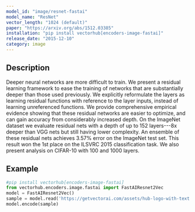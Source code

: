 ```yaml
---
model_id: "image/resnet-fastai"
model_name: "ResNet"
vector_length: "1024 (default)"
paper: "https://arxiv.org/abs/1512.03385"
installation: "pip install vectorhub[encoders-image-fastai]"
release_date: "2015-12-10"
category: image
---
```


## Description

Deeper neural networks are more difficult to train. We present a residual learning framework to ease the training of networks that are substantially deeper than those used previously. We explicitly reformulate the layers as learning residual functions with reference to the layer inputs, instead of learning unreferenced functions. We provide comprehensive empirical evidence showing that these residual networks are easier to optimize, and can gain accuracy from considerably increased depth. On the ImageNet dataset we evaluate residual nets with a depth of up to 152 layers---8x deeper than VGG nets but still having lower complexity. An ensemble of these residual nets achieves 3.57% error on the ImageNet test set. This result won the 1st place on the ILSVRC 2015 classification task. We also present analysis on CIFAR-10 with 100 and 1000 layers.

## Example

```python
#pip install vectorhub[encoders-image-fastai]
from vectorhub.encoders.image.fastai import FastAIResnet2Vec
model = FastAIResnet2Vec()
sample = model.read('https://getvectorai.com/assets/hub-logo-with-text.png')
model.encode(sample)
```
